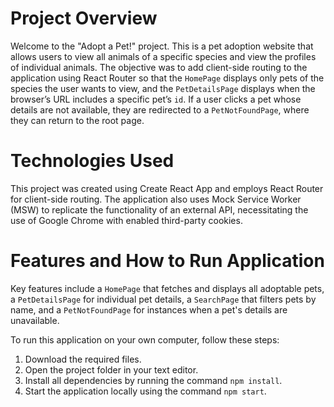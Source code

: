# Project Overview

Welcome to the "Adopt a Pet!" project. This is a pet adoption website that allows users to view all animals of a specific species and view the profiles of individual animals. The objective was to add client-side routing to the application using React Router so that the `HomePage` displays only pets of the species the user wants to view, and the `PetDetailsPage` displays when the browser’s URL includes a specific pet’s `id`. If a user clicks a pet whose details are not available, they are redirected to a `PetNotFoundPage`, where they can return to the root page.

# Technologies Used

This project was created using Create React App and employs React Router for client-side routing. The application also uses Mock Service Worker (MSW) to replicate the functionality of an external API, necessitating the use of Google Chrome with enabled third-party cookies.

# Features and How to Run Application

Key features include a `HomePage` that fetches and displays all adoptable pets, a `PetDetailsPage` for individual pet details, a `SearchPage` that filters pets by name, and a `PetNotFoundPage` for instances when a pet's details are unavailable.

To run this application on your own computer, follow these steps:

1. Download the required files.
2. Open the project folder in your text editor.
3. Install all dependencies by running the command `npm install`.
4. Start the application locally using the command `npm start`.
